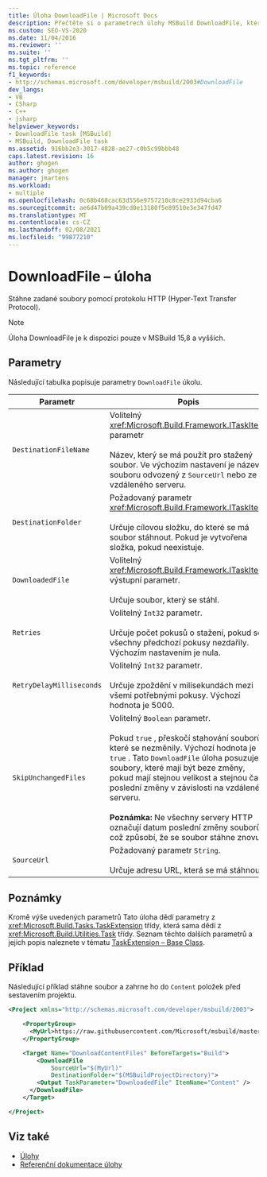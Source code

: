 ```yaml
---
title: Úloha DownloadFile | Microsoft Docs
description: Přečtěte si o parametrech úlohy MSBuild DownloadFile, která stáhne zadané soubory pomocí protokolu HTTP.
ms.custom: SEO-VS-2020
ms.date: 11/04/2016
ms.reviewer: ''
ms.suite: ''
ms.tgt_pltfrm: ''
ms.topic: reference
f1_keywords:
- http://schemas.microsoft.com/developer/msbuild/2003#DownloadFile
dev_langs:
- VB
- CSharp
- C++
- jsharp
helpviewer_keywords:
- DownloadFile task [MSBuild]
- MSBuild, DownloadFile task
ms.assetid: 916bb2e3-3017-4828-ae27-c0b5c99bbb48
caps.latest.revision: 16
author: ghogen
ms.author: ghogen
manager: jmartens
ms.workload:
- multiple
ms.openlocfilehash: 0c68b468cac63d556e9757210c8ce2933d94cba6
ms.sourcegitcommit: ae6d47b09a439cd0e13180f5e89510e3e347fd47
ms.translationtype: MT
ms.contentlocale: cs-CZ
ms.lasthandoff: 02/08/2021
ms.locfileid: "99877210"
---
```

# <a name="downloadfile-task"></a>DownloadFile – úloha

Stáhne zadané soubory pomocí protokolu HTTP (Hyper-Text Transfer Protocol).

>[!NOTE]
>Úloha DownloadFile je k dispozici pouze v MSBuild 15,8 a vyšších.

## <a name="parameters"></a>Parametry

Následující tabulka popisuje parametry `DownloadFile` úkolu.

|Parametr|Popis|
|---------------|-----------------|
|`DestinationFileName`|Volitelný <xref:Microsoft.Build.Framework.ITaskItem> parametr<br /><br /> Název, který se má použít pro stažený soubor.  Ve výchozím nastavení je název souboru odvozený z `SourceUrl` nebo ze vzdáleného serveru.|
|`DestinationFolder`|Požadovaný parametr <xref:Microsoft.Build.Framework.ITaskItem>.<br /><br /> Určuje cílovou složku, do které se má soubor stáhnout.  Pokud je vytvořena složka, pokud neexistuje.|
|`DownloadedFile`|Volitelný <xref:Microsoft.Build.Framework.ITaskItem> výstupní parametr.<br /><br /> Určuje soubor, který se stáhl.|
|`Retries`|Volitelný `Int32` parametr.<br /><br /> Určuje počet pokusů o stažení, pokud se všechny předchozí pokusy nezdařily. Výchozím nastavením je nula.|
|`RetryDelayMilliseconds`|Volitelný `Int32` parametr.<br /><br /> Určuje zpoždění v milisekundách mezi všemi potřebnými pokusy. Výchozí hodnota je 5000.|
|`SkipUnchangedFiles`|Volitelný `Boolean` parametr.<br /><br /> Pokud `true` , přeskočí stahování souborů, které se nezměnily. Výchozí hodnota je `true` . Tato `DownloadFile` úloha posuzuje soubory, které mají být beze změny, pokud mají stejnou velikost a stejnou čas poslední změny v závislosti na vzdáleném serveru. <br /><br />**Poznámka:**  Ne všechny servery HTTP označují datum poslední změny souborů, což způsobí, že se soubor stáhne znovu.|
|`SourceUrl`|Požadovaný parametr `String`.<br /><br /> Určuje adresu URL, která se má stáhnout.|

## <a name="remarks"></a>Poznámky

Kromě výše uvedených parametrů Tato úloha dědí parametry z <xref:Microsoft.Build.Tasks.TaskExtension> třídy, která sama dědí z <xref:Microsoft.Build.Utilities.Task> třídy. Seznam těchto dalších parametrů a jejich popis naleznete v tématu [TaskExtension – Base Class](../msbuild/taskextension-base-class.md).

## <a name="example"></a>Příklad

Následující příklad stáhne soubor a zahrne ho do `Content` položek před sestavením projektu.

```xml
<Project xmlns="http://schemas.microsoft.com/developer/msbuild/2003">

    <PropertyGroup>
      <MyUrl>https://raw.githubusercontent.com/Microsoft/msbuild/master/LICENSE</MyUrl>
    </PropertyGroup>

    <Target Name="DownloadContentFiles" BeforeTargets="Build">
        <DownloadFile
            SourceUrl="$(MyUrl)"
            DestinationFolder="$(MSBuildProjectDirectory)">
        <Output TaskParameter="DownloadedFile" ItemName="Content" />
      </DownloadFile>
    </Target>

</Project>
```

## <a name="see-also"></a>Viz také

- [Úlohy](../msbuild/msbuild-tasks.md)
- [Referenční dokumentace úlohy](../msbuild/msbuild-task-reference.md)
